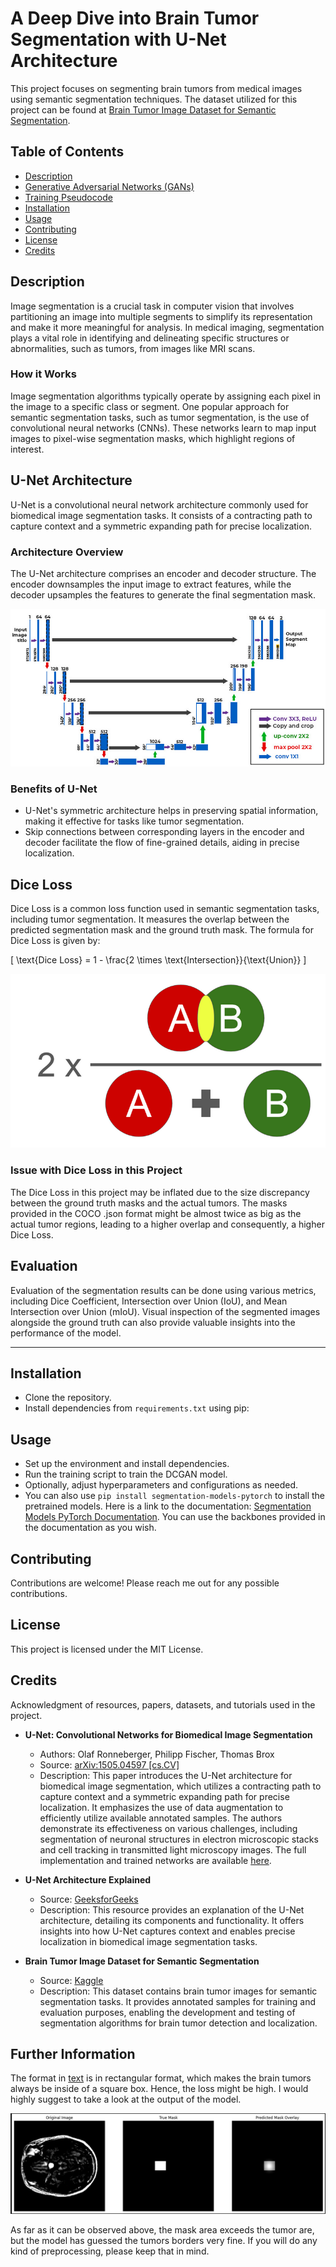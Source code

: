 # A Deep Dive into Brain Tumor Segmentation with U-Net Architecture

This project focuses on segmenting brain tumors from medical images using semantic segmentation techniques. The dataset utilized for this project can be found at [Brain Tumor Image Dataset for Semantic Segmentation](https://www.kaggle.com/datasets/pkdarabi/brain-tumor-image-dataset-semantic-segmentation). 

## Table of Contents

- [Description](#description)
- [Generative Adversarial Networks (GANs)](#generative-adversarial-networks-gans)
- [Training Pseudocode](#training-pseudocode)
- [Installation](#installation)
- [Usage](#usage)
- [Contributing](#contributing)
- [License](#license)
- [Credits](#credits)

## Description

Image segmentation is a crucial task in computer vision that involves partitioning an image into multiple segments to simplify its representation and make it more meaningful for analysis. In medical imaging, segmentation plays a vital role in identifying and delineating specific structures or abnormalities, such as tumors, from images like MRI scans.

### How it Works

Image segmentation algorithms typically operate by assigning each pixel in the image to a specific class or segment. One popular approach for semantic segmentation tasks, such as tumor segmentation, is the use of convolutional neural networks (CNNs). These networks learn to map input images to pixel-wise segmentation masks, which highlight regions of interest.

## U-Net Architecture

U-Net is a convolutional neural network architecture commonly used for biomedical image segmentation tasks. It consists of a contracting path to capture context and a symmetric expanding path for precise localization.

### Architecture Overview

The U-Net architecture comprises an encoder and decoder structure. The encoder downsamples the input image to extract features, while the decoder upsamples the features to generate the final segmentation mask.

![U-Net Architecture](imgs/UNet.png)

### Benefits of U-Net

- U-Net's symmetric architecture helps in preserving spatial information, making it effective for tasks like tumor segmentation.
- Skip connections between corresponding layers in the encoder and decoder facilitate the flow of fine-grained details, aiding in precise localization.

## Dice Loss

Dice Loss is a common loss function used in semantic segmentation tasks, including tumor segmentation. It measures the overlap between the predicted segmentation mask and the ground truth mask. The formula for Dice Loss is given by:

\[ \text{Dice Loss} = 1 - \frac{2 \times \text{Intersection}}{\text{Union}} \]

![Dice Loss](imgs/diceloss.png)

### Issue with Dice Loss in this Project

The Dice Loss in this project may be inflated due to the size discrepancy between the ground truth masks and the actual tumors. The masks provided in the COCO .json format might be almost twice as big as the actual tumor regions, leading to a higher overlap and consequently, a higher Dice Loss.

## Evaluation

Evaluation of the segmentation results can be done using various metrics, including Dice Coefficient, Intersection over Union (IoU), and Mean Intersection over Union (mIoU). Visual inspection of the segmented images alongside the ground truth can also provide valuable insights into the performance of the model.

---

## Installation

- Clone the repository.
- Install dependencies from `requirements.txt` using pip:

## Usage

- Set up the environment and install dependencies.
- Run the training script to train the DCGAN model.
- Optionally, adjust hyperparameters and configurations as needed.
- You can also use `pip install segmentation-models-pytorch` to install the pretrained models. Here is a link to the documentation: [Segmentation Models PyTorch Documentation](https://segmentation-modelspytorch.readthedocs.io/en/latest/). You can use the backbones provided in the documentation as you wish.


## Contributing

Contributions are welcome! Please reach me out for any possible contributions.

## License

This project is licensed under the MIT License.

## Credits

Acknowledgment of resources, papers, datasets, and tutorials used in the project.

- **U-Net: Convolutional Networks for Biomedical Image Segmentation**  
  - Authors: Olaf Ronneberger, Philipp Fischer, Thomas Brox  
  - Source: [arXiv:1505.04597 [cs.CV]](https://arxiv.org/abs/1505.04597)  
  - Description: This paper introduces the U-Net architecture for biomedical image segmentation, which utilizes a contracting path to capture context and a symmetric expanding path for precise localization. It emphasizes the use of data augmentation to efficiently utilize available annotated samples. The authors demonstrate its effectiveness on various challenges, including segmentation of neuronal structures in electron microscopic stacks and cell tracking in transmitted light microscopy images. The full implementation and trained networks are available [here](https://arxiv.org/abs/1505.04597).

- **U-Net Architecture Explained**  
  - Source: [GeeksforGeeks](https://www.geeksforgeeks.org/u-net-architecture-explained/)  
  - Description: This resource provides an explanation of the U-Net architecture, detailing its components and functionality. It offers insights into how U-Net captures context and enables precise localization in biomedical image segmentation tasks.

- **Brain Tumor Image Dataset for Semantic Segmentation**  
  - Source: [Kaggle](https://www.kaggle.com/datasets/pkdarabi/brain-tumor-image-dataset-semantic-segmentation)  
  - Description: This dataset contains brain tumor images for semantic segmentation tasks. It provides annotated samples for training and evaluation purposes, enabling the development and testing of segmentation algorithms for brain tumor detection and localization.

## Further Information
The format in [text](_annotations.coco.json) is in rectangular format, which makes the brain tumors always be inside of a square box. Hence, the loss might be high. I would highly suggest to take a look at the output of the model. 

![Example Output](imgs/example_output.png)

As far as it can be observed above, the mask area exceeds the tumor are, but the model has guessed the tumors borders very fine. If you will do any kind of preprocessing, please keep that in mind.

